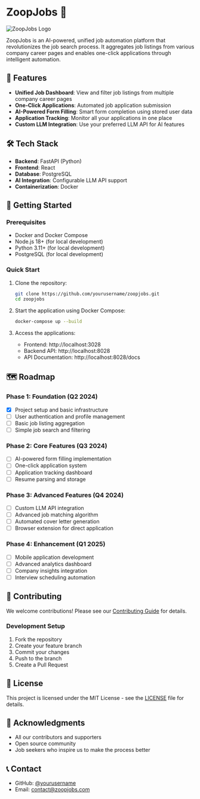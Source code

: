 # ZoopJobs 🚀

![ZoopJobs Logo](assets/logo.png)

ZoopJobs is an AI-powered, unified job automation platform that revolutionizes the job search process. It aggregates job listings from various company career pages and enables one-click applications through intelligent automation.

## 🌟 Features

- **Unified Job Dashboard**: View and filter job listings from multiple company career pages
- **One-Click Applications**: Automated job application submission
- **AI-Powered Form Filling**: Smart form completion using stored user data
- **Application Tracking**: Monitor all your applications in one place
- **Custom LLM Integration**: Use your preferred LLM API for AI features

## 🛠️ Tech Stack

- **Backend**: FastAPI (Python)
- **Frontend**: React
- **Database**: PostgreSQL
- **AI Integration**: Configurable LLM API support
- **Containerization**: Docker

## 🚀 Getting Started

### Prerequisites

- Docker and Docker Compose
- Node.js 18+ (for local development)
- Python 3.11+ (for local development)
- PostgreSQL (for local development)

### Quick Start

1. Clone the repository:
   ```bash
   git clone https://github.com/yourusername/zoopjobs.git
   cd zoopjobs
   ```

2. Start the application using Docker Compose:
   ```bash
   docker-compose up --build
   ```

3. Access the applications:
   - Frontend: http://localhost:3028
   - Backend API: http://localhost:8028
   - API Documentation: http://localhost:8028/docs

## 🗺️ Roadmap

### Phase 1: Foundation (Q2 2024)
- [x] Project setup and basic infrastructure
- [ ] User authentication and profile management
- [ ] Basic job listing aggregation
- [ ] Simple job search and filtering

### Phase 2: Core Features (Q3 2024)
- [ ] AI-powered form filling implementation
- [ ] One-click application system
- [ ] Application tracking dashboard
- [ ] Resume parsing and storage

### Phase 3: Advanced Features (Q4 2024)
- [ ] Custom LLM API integration
- [ ] Advanced job matching algorithm
- [ ] Automated cover letter generation
- [ ] Browser extension for direct application

### Phase 4: Enhancement (Q1 2025)
- [ ] Mobile application development
- [ ] Advanced analytics dashboard
- [ ] Company insights integration
- [ ] Interview scheduling automation

## 🤝 Contributing

We welcome contributions! Please see our [Contributing Guide](CONTRIBUTING.md) for details.

### Development Setup

1. Fork the repository
2. Create your feature branch
3. Commit your changes
4. Push to the branch
5. Create a Pull Request

## 📜 License

This project is licensed under the MIT License - see the [LICENSE](LICENSE) file for details.

## 🙏 Acknowledgments

- All our contributors and supporters
- Open source community
- Job seekers who inspire us to make the process better

## 📞 Contact

- GitHub: [@yourusername](https://github.com/yourusername)
- Email: contact@zoopjobs.com 